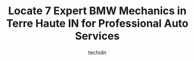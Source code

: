 ---
layout: ampstory
image: https://images.unsplash.com/photo-1541443131876-44b03de101c5?ixlib=rb-4.0.3&ixid=MnwxMjA3fDB8MHxwaG90by1wYWdlfHx8fGVufDB8fHx8&auto=format&fit=crop&w=640&h=853&q=80
author: techidn
featured: false
description: Searching for the finest BMW Mechanic in Terre Haute IN, USA? Look no further than the 7 best BMW Mechanic in the area, where youll find a team of highly qualified professionals ready to ha
title: Locate 7 Expert BMW Mechanics in Terre Haute IN for Professional Auto Services
cover:
   title: Locate 7 Expert BMW Mechanics in Terre Haute IN for Professional Auto Services
   subtitle: Rickpate
   background: https://images.unsplash.com/photo-1541443131876-44b03de101c5?ixlib=rb-4.0.3&ixid=MnwxMjA3fDB8MHxwaG90by1wYWdlfHx8fGVufDB8fHx8&auto=format&fit=crop&w=640&h=853&q=80

pages: 
 - layout: thirds
   top: <h1>#1 Thompsons Motorsports</h1>
   bottom: "<p>My mistake was being too eager to get a Honda Pioneer 700-4. I openly admit that I did all of my comms over cell and showed up in a rush. I was buying from Angola, IN and</p>"
   background: https://www.knot35.com/toplist/wp-content/uploads/2023/06/best-bmw-mechanic-1-in-terre-haute-in-1685840813.jpeg
   backgroundblur: true
 - layout: thirds
   top: <h1>#2 Dons Service Center</h1>
   bottom: "<p>1839 Woodlawn Ave, Terre Haute, IN 47804, United States</p>"
   background: https://www.knot35.com/toplist/wp-content/uploads/2023/06/best-bmw-mechanic-2-in-terre-haute-in-1685840814.png
   cta:
      link: https://www.knot35.com/toplist/locate-7-expert-bmw-mechanics-in-terre-haute-in-for-professional-auto-services/
      text: Locate 7 Expert BMW Mechanics in Terre Haute IN for Professional Auto Services
 - layout: thirds
   top: <h1>#3 Finzels Mastertech</h1>
   bottom: "<p>3425 S 7th St, Terre Haute, IN 47802, United States</p>"
   background: https://www.knot35.com/toplist/wp-content/uploads/2023/06/best-bmw-mechanic-3-in-terre-haute-in-1685840815.jpeg
   cta:
      link: https://www.knot35.com/toplist/locate-7-expert-bmw-mechanics-in-terre-haute-in-for-professional-auto-services/
      text: Locate 7 Expert BMW Mechanics in Terre Haute IN for Professional Auto Services
 - layout: thirds
   top: <h1>#4 Big O Tires</h1>
   bottom: "<p>2909 S 3rd Pl, Terre Haute, IN 47802, United States</p>"
   background: https://images.unsplash.com/photo-1618005182384-a83a8bd57fbe?ixlib=rb-4.0.3&ixid=MnwxMjA3fDB8MHxwaG90by1wYWdlfHx8fGVufDB8fHx8&auto=format&fit=crop&w=640&h=853&q=80
   cta:
      link: https://www.knot35.com/toplist/locate-7-expert-bmw-mechanics-in-terre-haute-in-for-professional-auto-services/
      text: Locate 7 Expert BMW Mechanics in Terre Haute IN for Professional Auto Services
 - layout: thirds
   top: <h1>#5 Mikes Auto Wrecking</h1>
   bottom: "<p>3030 4th Ave, Terre Haute, IN 47803, United States</p>"
   background: https://images.unsplash.com/photo-1580610447943-1bfbef5efe07?ixlib=rb-4.0.3&ixid=MnwxMjA3fDB8MHxwaG90by1wYWdlfHx8fGVufDB8fHx8&auto=format&fit=crop&w=640&h=853&q=80
   cta:
      link: https://www.knot35.com/toplist/locate-7-expert-bmw-mechanics-in-terre-haute-in-for-professional-auto-services/
      text: Locate 7 Expert BMW Mechanics in Terre Haute IN for Professional Auto Services
 - layout: thirds
   top: <h1>#6 Terre Haute Auto</h1>
   bottom: "<p>13350 S US Hwy 41, Terre Haute, IN 47802, United States</p>"
   background: https://images.unsplash.com/photo-1613843873231-1447db182f97?ixlib=rb-4.0.3&ixid=MnwxMjA3fDB8MHxwaG90by1wYWdlfHx8fGVufDB8fHx8&auto=format&fit=crop&w=640&h=853&q=80
   cta:
      link: https://www.knot35.com/toplist/locate-7-expert-bmw-mechanics-in-terre-haute-in-for-professional-auto-services/
      text: Locate 7 Expert BMW Mechanics in Terre Haute IN for Professional Auto Services
 - layout: thirds
   top: <h1>#7 Hoosier Mechanics</h1>
   bottom: "<p>501 N 13th St, Terre Haute, IN 47807, United States</p>"
   background: https://images.unsplash.com/photo-1547366785-564103df7e13?ixlib=rb-4.0.3&ixid=MnwxMjA3fDB8MHxwaG90by1wYWdlfHx8fGVufDB8fHx8&auto=format&fit=crop&w=640&h=853&q=80
   cta:
      link: https://www.knot35.com/toplist/locate-7-expert-bmw-mechanics-in-terre-haute-in-for-professional-auto-services/
      text: Locate 7 Expert BMW Mechanics in Terre Haute IN for Professional Auto Services
 - layout: thirds
   middle: Continue reading...
   background: https://images.unsplash.com/photo-1567360425618-1594206637d2?ixlib=rb-4.0.3&ixid=MnwxMjA3fDB8MHxwaG90by1wYWdlfHx8fGVufDB8fHx8&auto=format&fit=crop&w=640&h=853&q=80
   cta:
      link: https://www.knot35.com/toplist/locate-7-expert-bmw-mechanics-in-terre-haute-in-for-professional-auto-services/
      text: Locate 7 Expert BMW Mechanics in Terre Haute IN for Professional Auto Services
      
---